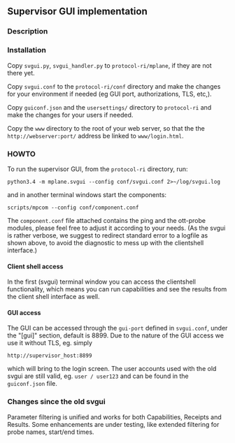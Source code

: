 ## Supervisor GUI implementation

### Description

### Installation

Copy `svgui.py`, `svgui_handler.py` to `protocol-ri/mplane`, if they are not there yet.

Copy `svgui.conf` to the `protocol-ri/conf` directory and make the changes for your environment if needed (eg GUI port, authorizations, TLS, etc,).

Copy `guiconf.json` and the `usersettings/` directory to `protocol-ri` and make the changes for your users if needed.

Copy the `www` directory to the root of your web server, so that the the `http://webserver:port/` address be linked to  `www/login.html`.
### HOWTO

To run the supervisor GUI, from the `protocol-ri` directory, run:

```python3.4 -m mplane.svgui --config conf/svgui.conf 2>~/log/svgui.log```

and in another terminal windows start the components:

```scripts/mpcom --config conf/component.conf```

The `component.conf` file attached contains the ping and the ott-probe modules, please feel free to adjust it according to your needs.
(As the svgui is rather verbose, we suggest to redirect standard error to a logfile as shown above, to avoid the diagnostic to mess up with the clientshell interface.)

#### Client shell access

In the first (svgui) terminal window you can access the clientshell functionality, which means you can run capabilities and see the results from the client shell interface as well. 

#### GUI access

The GUI can be accessed through the `gui-port` defined in `svgui.conf`, under the "[gui]" section, default is 8899. Due to the nature of the GUI access we use it without TLS, eg. simply

```http://supervisor_host:8899```

which will bring to the login screen. The user accounts used with the old svgui are still valid, eg.  `user / user123` and can be found in the `guiconf.json` file.

### Changes since the old svgui

Parameter filtering is unified and works for both Capabilities, Receipts and Results.
Some enhancements are under testing, like extended filtering for probe names, start/end times.
